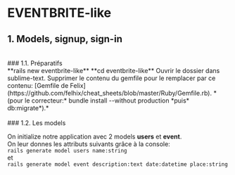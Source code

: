 # EVENTBRITE-like

## 1. Models, signup, sign-in
</br>
### 1.1. Préparatifs
</br>
**rails new eventbrite-like**
**cd eventbrite-like**
Ouvrir le dossier dans sublime-text. Supprimer le contenu du gemfile pour le remplacer par ce contenu: [Gemfile de Felix](https://github.com/felhix/cheat_sheets/blob/master/Ruby/Gemfile.rb).
*(pour le correcteur:* bundle install --without production *puis* db:migrate*).*
</br>
</br>
### 1.2. Les models

On initialize notre application avec 2 models **users** et **event**. </br>
On leur donnes les attributs suivants grâce à la console:</br>
`rails generate model users name:string` </br>
et</br>
`rails generate model event description:text date:datetime place:string`</br>





